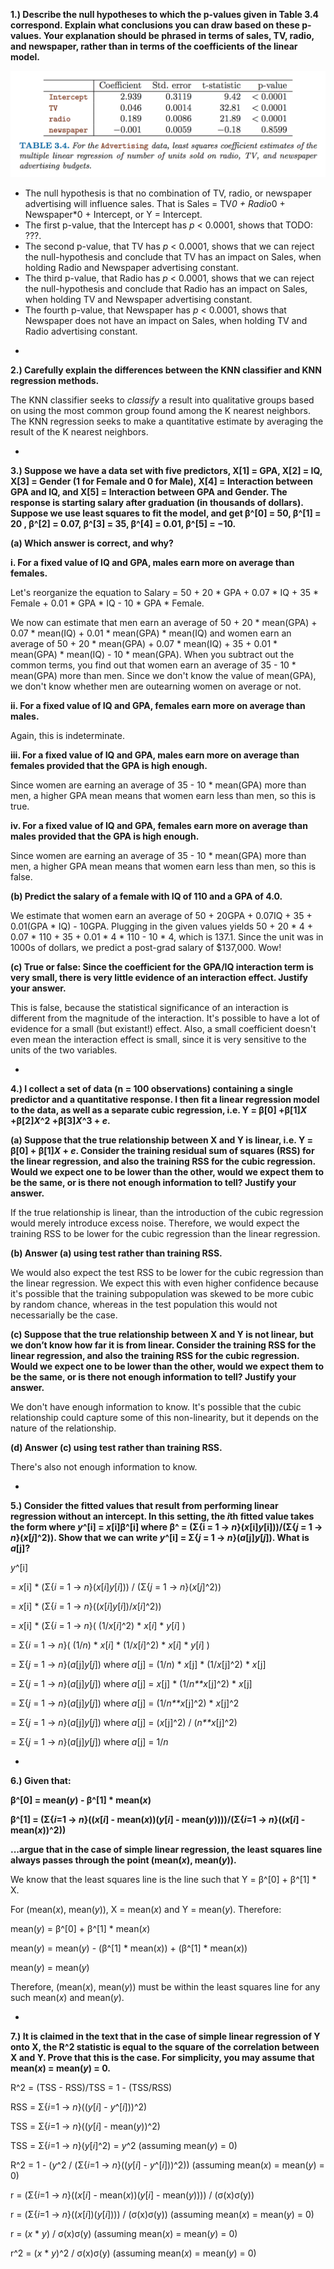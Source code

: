 **1.) Describe the null hypotheses to which the p-values given in Table 3.4 correspond. Explain what conclusions you can draw based on these p-values. Your explanation should be phrased in terms of sales, TV, radio, and newspaper, rather than in terms of the coefficients of the linear model.**

![](../images/table-3-4.png)


* The null hypothesis is that no combination of TV, radio, or newspaper advertising will influence sales.  That is Sales = TV*0 + Radio*0 + Newspaper*0 + Intercept, or Y = Intercept.
* The first p-value, that the Intercept has *p* < 0.0001, shows that TODO: ???.
* The second p-value, that TV has *p* < 0.0001, shows that we can reject the null-hypothesis and conclude that TV has an impact on Sales, when holding Radio and Newspaper advertising constant.
* The third p-value, that Radio has *p* < 0.0001, shows that we can reject the null-hypothesis and conclude that Radio has an impact on Sales, when holding TV and Newspaper advertising constant.
* The fourth p-value, that Newspaper has *p* < 0.0001, shows that Newspaper does not have an impact on Sales, when holding TV and Radio advertising constant.

-


**2.) Carefully explain the differences between the KNN classifier and KNN regression methods.**

The KNN classifier seeks to *classify* a result into qualitative groups based on using the most common group found among the K nearest neighbors.  The KNN regression seeks to make a quantitative estimate by averaging the result of the K nearest neighbors.

-


**3.) Suppose we have a data set with five predictors, X[1] = GPA, X[2] = IQ, X[3] = Gender (1 for Female and 0 for Male), X[4] = Interaction between GPA and IQ, and X[5] = Interaction between GPA and Gender. The response is starting salary after graduation (in thousands of dollars). Suppose we use least squares to fit the model, and get β^[0] = 50, β^[1] = 20 , β^[2] = 0.07, β^[3] = 35, β^[4] = 0.01, β^[5] = −10.**

**(a) Which answer is correct, and why?**

**i. For a fixed value of IQ and GPA, males earn more on average than females.**

Let's reorganize the equation to Salary = 50 + 20 * GPA + 0.07 * IQ + 35 * Female + 0.01 * GPA * IQ - 10 * GPA * Female.

We now can estimate that men earn an average of 50 + 20 * mean(GPA) + 0.07 * mean(IQ) + 0.01 * mean(GPA) * mean(IQ) and women earn an average of 50 + 20 * mean(GPA) + 0.07 * mean(IQ) + 35 + 0.01 * mean(GPA) * mean(IQ) - 10 * mean(GPA).  When you subtract out the common terms, you find out that women earn an average of 35 - 10 * mean(GPA) more than men.  Since we don't know the value of mean(GPA), we don't know whether men are outearning women on average or not.

**ii. For a fixed value of IQ and GPA, females earn more on average than males.**

Again, this is indeterminate.

**iii. For a fixed value of IQ and GPA, males earn more on average than females provided that the GPA is high enough.**

Since women are earning an average of 35 - 10 * mean(GPA) more than men, a higher GPA mean means that women earn less than men, so this is true.

**iv. For a fixed value of IQ and GPA, females earn more on average than males provided that the GPA is high enough.**

Since women are earning an average of 35 - 10 * mean(GPA) more than men, a higher GPA mean means that women earn less than men, so this is false.

**(b) Predict the salary of a female with IQ of 110 and a GPA of 4.0.**

We estimate that women earn an average of 50 + 20GPA + 0.07IQ + 35 + 0.01(GPA * IQ) - 10GPA.  Plugging in the given values yields 50 + 20 * 4 + 0.07 * 110 + 35 + 0.01 * 4 * 110 - 10 * 4, which is 137.1.  Since the unit was in 1000s of dollars, we predict a post-grad salary of $137,000.  Wow!

**(c) True or false: Since the coefficient for the GPA/IQ interaction term is very small, there is very little evidence of an interaction effect. Justify your answer.**

This is false, because the statistical significance of an interaction is different from the magnitude of the interaction.  It's possible to have a lot of evidence for a small (but existant!) effect.  Also, a small coefficient doesn't even mean the interaction effect is small, since it is very sensitive to the units of the two variables.

-


**4.) I collect a set of data (n = 100 observations) containing a single predictor and a quantitative response. I then fit a linear regression model to the data, as well as a separate cubic regression, i.e. Y = β[0] +β[1]*X* +β[2]*X*^2 +β[3]*X*^3 + *e*.**

**(a) Suppose that the true relationship between X and Y is linear, i.e. Y = β[0] + β[1]*X* + *e*. Consider the training residual sum of squares (RSS) for the linear regression, and also the training RSS for the cubic regression. Would we expect one to be lower than the other, would we expect them to be the same, or is there not enough information to tell? Justify your answer.**

If the true relationship is linear, than the introduction of the cubic regression would merely introduce excess noise.  Therefore, we would expect the training RSS to be lower for the cubic regression than the linear regression.

**(b) Answer (a) using test rather than training RSS.**

We would also expect the test RSS to be lower for the cubic regression than the linear regression.  We expect this with even higher confidence because it's possible that the training subpopulation was skewed to be more cubic by random chance, whereas in the test population this would not necessarially be the case.

**(c) Suppose that the true relationship between X and Y is not linear, but we don’t know how far it is from linear. Consider the training RSS for the linear regression, and also the training RSS for the cubic regression. Would we expect one to be lower than the other, would we expect them to be the same, or is there not enough information to tell? Justify your answer.**

We don't have enough information to know.  It's possible that the cubic relationship could capture some of this non-linearity, but it depends on the nature of the relationship.

**(d) Answer (c) using test rather than training RSS.**

There's also not enough information to know.

-


**5.) Consider the fitted values that result from performing linear regression without an intercept. In this setting, the *i*th fitted value takes the form where *y*^[i] = *x*[i]β^[i] where β^ = (Σ{i = 1 -> *n*}(*x*[i]*y*[i]))/(Σ{*j* = 1 -> *n*}(*x*[*j*]^2)).  Show that we can write *y*^[i] = Σ{*j* = 1 -> *n*}(*a*[j]*y*[*j*]).  What is *a*[j]?**

*y*^[i]

= *x*[i] * (Σ{*i* = 1 -> *n*}(*x*[*i*]*y*[*i*])) / (Σ{*j* = 1 -> *n*}(*x*[*j*]^2))

= *x*[i] * (Σ{*i* = 1 -> *n*}((*x*[*i*]*y*[*i*])/*x*[*i*]^2))

= *x*[i] * (Σ{*i* = 1 -> *n*}( (1/*x*[*i*]^2) * *x*[*i*] * *y*[*i*] )

= Σ{*i* = 1 -> *n*}( (1/*n*) * *x*[*i*] * (1/*x*[*i*]^2) * *x*[*i*] * *y*[*i*] )

= Σ{*j* = 1 -> *n*}(*a*[j]*y*[*j*]) where *a*[j] = (1/*n*) * *x*[j] * (1/*x*[j]^2) * *x*[j]

= Σ{*j* = 1 -> *n*}(*a*[j]*y*[*j*]) where *a*[j] = *x*[j] * (1/*n**x*[j]^2) * *x*[j]

= Σ{*j* = 1 -> *n*}(*a*[j]*y*[*j*]) where *a*[j] = (1/*n**x*[j]^2) * *x*[j]^2

= Σ{*j* = 1 -> *n*}(*a*[j]*y*[*j*]) where *a*[j] = (*x*[j]^2) / (*n**x*[j]^2)

= Σ{*j* = 1 -> *n*}(*a*[j]*y*[*j*]) where *a*[j] = 1/*n*

-


**6.) Given that:**

**β^[0] = mean(*y*) - β^[1] * mean(*x*)**

**β^[1] = (Σ{*i*=1 -> *n*}((*x*[*i*] - mean(*x*))(*y*[*i*] - mean(*y*))))/(Σ{*i*=1 -> *n*}((*x*[*i*] - mean(*x*))^2))**

**...argue that in the case of simple linear regression, the least squares line always passes through the point (mean(*x*), mean(*y*)).**

We know that the least squares line is the line such that Y = β^[0] + β^[1] * X.

For (mean(*x*), mean(*y*)), X = mean(*x*) and Y = mean(*y*).  Therefore:

mean(*y*) = β^[0] + β^[1] * mean(*x*)

mean(*y*) = mean(*y*) - (β^[1] * mean(*x*)) + (β^[1] * mean(*x*))

mean(*y*) = mean(*y*)

Therefore, (mean(*x*), mean(*y*)) must be within the least squares line for any such mean(*x*) and mean(*y*).

-


**7.) It is claimed in the text that in the case of simple linear regression of Y onto X, the R^2 statistic is equal to the square of the correlation between X and Y. Prove that this is the case. For simplicity, you may assume that mean(*x*) = mean(*y*) = 0.**

R^2 = (TSS - RSS)/TSS = 1 - (TSS/RSS)

RSS = Σ{*i*=1 -> *n*}((*y*[*i*] - *y*^[*i*]))^2)

TSS = Σ{*i*=1 -> *n*}((*y*[*i*] - mean(*y*))^2)

TSS = Σ{*i*=1 -> *n*}(*y*[*i*]^2) = *y*^2 (assuming mean(*y*) = 0)

R^2 = 1 - (*y*^2 / (Σ{*i*=1 -> *n*}((*y*[*i*] - *y*^[*i*]))^2)) (assuming mean(*x*) = mean(*y*) = 0)

r = (Σ{*i*=1 -> *n*}((*x*[*i*] - mean(*x*))(*y*[*i*] - mean(*y*)))) / (σ(x)σ(y))

r = (Σ{*i*=1 -> *n*}((*x*[*i*])(*y*[*i*]))) / (σ(x)σ(y)) (assuming mean(*x*) = mean(*y*) = 0)

r = (*x* * *y*) / σ(x)σ(y) (assuming mean(*x*) = mean(*y*) = 0)

r^2 = (*x* * *y*)^2 / σ(x)σ(y) (assuming mean(*x*) = mean(*y*) = 0)
